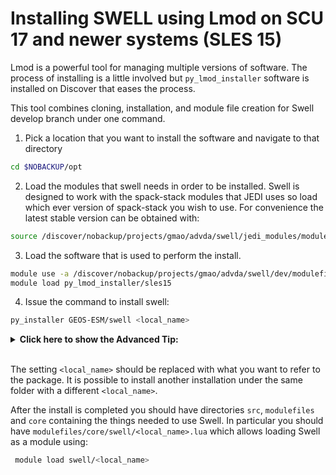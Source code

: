 # Installing SWELL using Lmod on SCU 17 and newer systems (SLES 15)

Lmod is a powerful tool for managing multiple versions of software. The process of installing is a little involved but `py_lmod_installer` software is installed on Discover that eases the process.

This tool combines cloning, installation, and module file creation for Swell develop branch under one command.

1. Pick a location that you want to install the software and navigate to that directory

```bash
cd $NOBACKUP/opt
``````

2. Load the modules that swell needs in order to be installed. Swell is designed to work with the spack-stack modules that JEDI uses so load which ever version of spack-stack you wish to use. For convenience the latest stable version can be obtained with:

```bash
source /discover/nobackup/projects/gmao/advda/swell/jedi_modules/modules-intel-sles15
```

3. Load the software that is used to perform the install.

```bash
module use -a /discover/nobackup/projects/gmao/advda/swell/dev/modulefiles/core
module load py_lmod_installer/sles15
```

4. Issue the command to install swell:

```bash
py_installer GEOS-ESM/swell <local_name>
```
<details>
  <summary> <strong> Click here to show the Advanced Tip:</strong> </summary>

If you would like to install a particular branch, you can use the `-b` option:

```bash
py_installer GEOS-ESM/swell -b <branch_name> <local_name>
```
</details><br>

The setting `<local_name>` should be replaced with what you want to refer to the package. It is possible to install another installation
under the same folder with a different `<local_name>`.

After the install is completed you should have directories `src`, `modulefiles` and `core` containing the things needed to use Swell. In particular you should have `modulefiles/core/swell/<local_name>.lua` which allows loading Swell as a module using:

```bash
 module load swell/<local_name>
```
